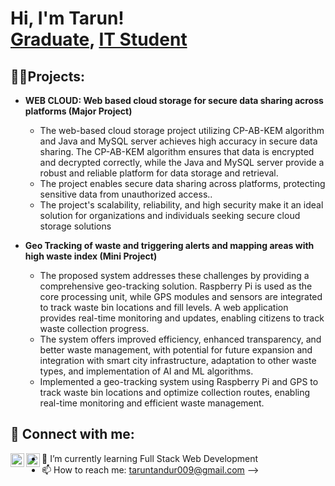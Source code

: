 <h1>Hi, I'm Tarun! <br/><a href="https://github.com/joshmadakor1">Graduate</a>,  <a href="https://www.linkedin.com/in/tarun-tandur-a7a39024b">IT Student</a>

<h2>👨‍💻Projects:</h2>

- <b>WEB CLOUD: Web based cloud storage for secure data sharing across platforms (Major Project)</b>
  - The web-based cloud storage project utilizing CP-AB-KEM algorithm and Java and MySQL server achieves high 
accuracy in secure data sharing. The CP-AB-KEM algorithm ensures that data is encrypted and decrypted 
correctly, while the Java and MySQL server provide a robust and reliable platform for data storage and 
retrieval.  
  - The project enables secure data sharing across platforms, protecting sensitive data from unauthorized access.. 
  - The project's scalability, reliability, and high security make it an ideal solution for organizations and 
individuals seeking secure cloud storage solutions

- <b>Geo Tracking of waste and triggering alerts and mapping areas with high waste index (Mini Project)</b>
  - The proposed system addresses these challenges by providing a comprehensive geo-tracking solution. Raspberry 
Pi is used as the core processing unit, while GPS modules and sensors are integrated to track waste bin locations 
and fill levels. A web application provides real-time monitoring and updates, enabling citizens to track waste 
collection progress. 
  - The system offers improved efficiency, enhanced transparency, and better waste management, with potential for 
future expansion and integration with smart city infrastructure, adaptation to other waste types, and 
implementation of AI and ML algorithms. 
  - Implemented a geo-tracking system using Raspberry Pi and GPS to track waste bin locations and optimize 
collection routes, enabling real-time monitoring and efficient waste management.

<h2> 🤳 Connect with me:</h2>

[<img align="left" alt="JoshMadakor | LinkedIn" width="22px" src="https://cdn.jsdelivr.net/npm/simple-icons@v3/icons/linkedin.svg" />][linkedin]
[<img align="left" alt="JoshMadakor | Instagram" width="22px" src="https://cdn.jsdelivr.net/npm/simple-icons@v3/icons/instagram.svg" />][instagram]


[instagram]: https://www.instagram.com/_ta_run_007/
[linkedin]: (https://www.linkedin.com/in/tarun-tandur-a7a39024b)



- 🌱 I’m currently learning Full Stack Web Development 
- 📫 How to reach me: taruntandur009@gmail.com
-->
